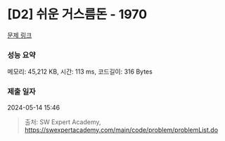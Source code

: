 # [D2] 쉬운 거스름돈 - 1970 

[문제 링크](https://swexpertacademy.com/main/code/problem/problemDetail.do?contestProbId=AV5PsIl6AXIDFAUq) 

### 성능 요약

메모리: 45,212 KB, 시간: 113 ms, 코드길이: 316 Bytes

### 제출 일자

2024-05-14 15:46



> 출처: SW Expert Academy, https://swexpertacademy.com/main/code/problem/problemList.do
